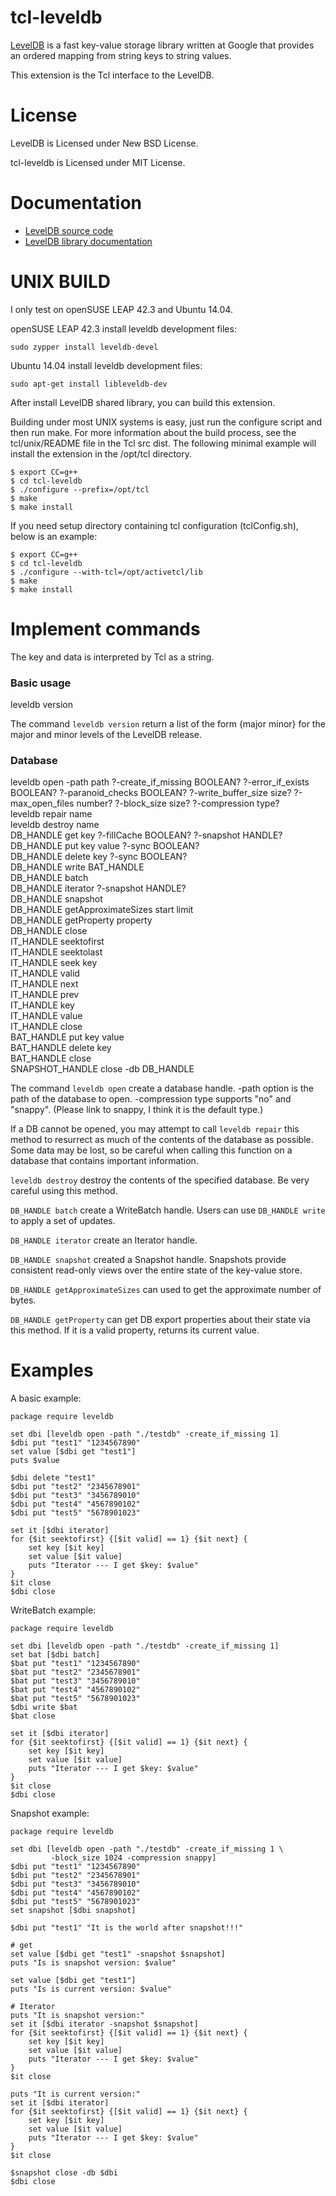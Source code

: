 tcl-leveldb
=====

[LevelDB](https://github.com/google/leveldb) is a fast key-value storage
library written at Google that provides an ordered mapping from string keys
to string values.

This extension is the Tcl interface to the LevelDB.


License
=====

LevelDB is Licensed under New BSD License.

tcl-leveldb is Licensed under MIT License.


Documentation
=====

 * [LevelDB source code](https://github.com/google/leveldb)
 * [LevelDB library documentation](https://github.com/google/leveldb/blob/master/doc/index.md)


UNIX BUILD
=====

I only test on openSUSE LEAP 42.3 and Ubuntu 14.04.

openSUSE LEAP 42.3 install leveldb development files:

    sudo zypper install leveldb-devel

Ubuntu 14.04 install leveldb development files:

    sudo apt-get install libleveldb-dev


After install LevelDB shared library, you can build this extension.

Building under most UNIX systems is easy, just run the configure script
and then run make. For more information about the build process, see
the tcl/unix/README file in the Tcl src dist. The following minimal
example will install the extension in the /opt/tcl directory.

    $ export CC=g++
    $ cd tcl-leveldb
    $ ./configure --prefix=/opt/tcl
    $ make
    $ make install
	
If you need setup directory containing tcl configuration (tclConfig.sh),
below is an example:

    $ export CC=g++
    $ cd tcl-leveldb
    $ ./configure --with-tcl=/opt/activetcl/lib
    $ make
    $ make install


Implement commands
=====

The key and data is interpreted by Tcl as a string.

### Basic usage
leveldb version

The command `leveldb version` return a list of the form {major minor} 
for the major and minor levels of the LevelDB release.

### Database
leveldb open -path path ?-create_if_missing BOOLEAN? ?-error_if_exists BOOLEAN? 
 ?-paranoid_checks BOOLEAN? ?-write_buffer_size size? ?-max_open_files number? 
 ?-block_size size? ?-compression type?   
leveldb repair name  
leveldb destroy name  
DB_HANDLE get key ?-fillCache BOOLEAN? ?-snapshot HANDLE?  
DB_HANDLE put key value ?-sync BOOLEAN?  
DB_HANDLE delete key ?-sync BOOLEAN?  
DB_HANDLE write BAT_HANDLE  
DB_HANDLE batch  
DB_HANDLE iterator ?-snapshot HANDLE?  
DB_HANDLE snapshot  
DB_HANDLE getApproximateSizes start limit  
DB_HANDLE getProperty property  
DB_HANDLE close  
IT_HANDLE seektofirst  
IT_HANDLE seektolast  
IT_HANDLE seek key  
IT_HANDLE valid  
IT_HANDLE next  
IT_HANDLE prev  
IT_HANDLE key  
IT_HANDLE value  
IT_HANDLE close  
BAT_HANDLE put key value  
BAT_HANDLE delete key  
BAT_HANDLE close  
SNAPSHOT_HANDLE close -db DB_HANDLE  

The command `leveldb open` create a database handle. -path option is the path 
of the database to open. -compression type supports "no" and "snappy".
(Please link to snappy, I think it is the default type.)

If a DB cannot be opened, you may attempt to call `leveldb repair` this method
to resurrect as much of the contents of the database as possible. Some data
may be lost, so be careful when calling this function on a database that
contains important information.

`leveldb destroy` destroy the contents of the specified database.
Be very careful using this method.

`DB_HANDLE batch` create a WriteBatch handle. Users can use `DB_HANDLE write`
to apply a set of updates.

`DB_HANDLE iterator` create an Iterator handle.

`DB_HANDLE snapshot` created a Snapshot handle. Snapshots provide consistent
read-only views over the entire state of the key-value store.

`DB_HANDLE getApproximateSizes` can used to get the approximate number of
bytes.

`DB_HANDLE getProperty` can get DB export properties about their state via
this method.  If it is a valid property, returns its current value.


Examples
=====

A basic example:

    package require leveldb

    set dbi [leveldb open -path "./testdb" -create_if_missing 1]
    $dbi put "test1" "1234567890"
    set value [$dbi get "test1"]
    puts $value

    $dbi delete "test1"
    $dbi put "test2" "2345678901"
    $dbi put "test3" "3456789010"
    $dbi put "test4" "4567890102"
    $dbi put "test5" "5678901023"

    set it [$dbi iterator]
    for {$it seektofirst} {[$it valid] == 1} {$it next} {
        set key [$it key]
        set value [$it value]
        puts "Iterator --- I get $key: $value"
    }
    $it close
    $dbi close

WriteBatch example:

    package require leveldb

    set dbi [leveldb open -path "./testdb" -create_if_missing 1]
    set bat [$dbi batch]
    $bat put "test1" "1234567890"
    $bat put "test2" "2345678901"
    $bat put "test3" "3456789010"
    $bat put "test4" "4567890102"
    $bat put "test5" "5678901023"
    $dbi write $bat
    $bat close

    set it [$dbi iterator]
    for {$it seektofirst} {[$it valid] == 1} {$it next} {
        set key [$it key]
        set value [$it value]
        puts "Iterator --- I get $key: $value"
    }
    $it close
    $dbi close

Snapshot example:

    package require leveldb

    set dbi [leveldb open -path "./testdb" -create_if_missing 1 \
             -block_size 1024 -compression snappy]
    $dbi put "test1" "1234567890"
    $dbi put "test2" "2345678901"
    $dbi put "test3" "3456789010"
    $dbi put "test4" "4567890102"
    $dbi put "test5" "5678901023"
    set snapshot [$dbi snapshot]

    $dbi put "test1" "It is the world after snapshot!!!"

    # get
    set value [$dbi get "test1" -snapshot $snapshot]
    puts "Is is snapshot version: $value"

    set value [$dbi get "test1"]
    puts "Is is current version: $value"

    # Iterator
    puts "It is snapshot version:"
    set it [$dbi iterator -snapshot $snapshot]
    for {$it seektofirst} {[$it valid] == 1} {$it next} {
        set key [$it key]
        set value [$it value]
        puts "Iterator --- I get $key: $value"
    }
    $it close

    puts "It is current version:"
    set it [$dbi iterator]
    for {$it seektofirst} {[$it valid] == 1} {$it next} {
        set key [$it key]
        set value [$it value]
        puts "Iterator --- I get $key: $value"
    }
    $it close

    $snapshot close -db $dbi
    $dbi close

